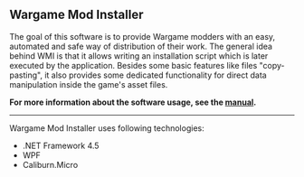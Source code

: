 ## Wargame Mod Installer

The goal of this software is to provide Wargame modders with an easy, automated and safe way of distribution of their work. The general idea behind WMI is that it allows writing an installation script which is later executed by the application. Besides some basic features like files "copy-pasting", it also provides some dedicated functionality for direct data manipulation inside the game's asset files.

**For more information about the software usage, see the [manual](http://github.com/Vasto/WargameModInstaller/releases/download/1.0.0.32/wmi_manual_v.32.pdf).**

***
Wargame Mod Installer uses following technologies:
* .NET Framework 4.5
* WPF
* Caliburn.Micro
